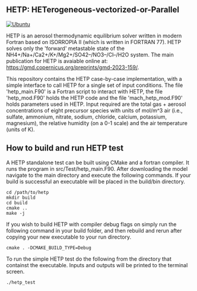 ## HETP: HETerogeneous-vectorized-or-Parallel 

[![Ubuntu](https://github.com/geoschem/Cloud-J/actions/workflows/ubuntu.yml/badge.svg)](https://github.com/geoschem/HETP/actions/workflows/ubuntu.yml)

HETP is an aerosol thermodynamic equilibrium solver written in modern Fortran based on ISORROPIA II (which is written in FORTRAN 77).  HETP solves only the 'forward' metastable state of the NH4+/Na+/Ca2+/K+/Mg2+/SO42–/NO3–/Cl–/H2O system.  The main publication for HETP is avaiable online at:  https://gmd.copernicus.org/preprints/gmd-2023-159/.

This repository contains the HETP case-by-case implementation, with a simple interface to call HETP for a single set of input conditions.  The file 'hetp_main.F90' is a Fortran script to interact with HETP, the file 'hetp_mod.F90' holds the HETP code and the file 'mach_hetp_mod.F90' holds parameters used in HETP.  Input required are the total gas + aerosol concentrations of eight precursor species with units of mol/m^3 air (i.e., sulfate, ammonium, nitrate, sodium, chloride, calcium, potassium, magnesium), the relative humidity (on a 0-1 scale) and the air temperature (units of K).

## How to build and run HETP test

A HETP standalone test can be built using CMake and a fortran compiler. It runs the program in src/Test/hetp_main.F90. After downloading the model navigate to the main directory and execute the following commands. If your build is successful an executable will be placed in the build/bin directory.

```
cd /path/to/hetp
mkdir build
cd build
cmake ..
make -j
```

If you wish to build HETP with compiler debug flags on simply run the following command in your build folder, and then rebuild and rerun after copying your new executable to your run directory.

```
cmake . -DCMAKE_BUILD_TYPE=Debug
```

To run the simple HETP test do the following from the directory that containst the executable. Inputs and outputs will be printed to the terminal screen.

```
./hetp_test
```
